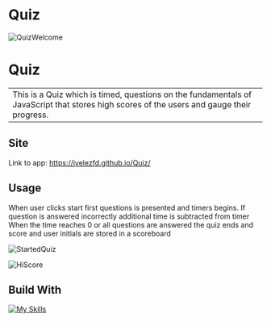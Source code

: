   # Quiz
  
  ![QuizWelcome](https://user-images.githubusercontent.com/101678295/169906245-1ca08089-9e52-438c-85aa-defd89c63a90.PNG)
  
  # Quiz
  <table>
  <tr>
  <td>
This is a Quiz which is timed, questions on the fundamentals of JavaScript that stores high scores of the users and gauge their progress.
  </td>
  </tr>
  </table>
  
  ## Site
  Link to app:  https://jvelezfd.github.io/Quiz/

 ## Usage
When user clicks start first questions is presented and timers begins. If question is answered incorrectly additional time is subtracted from timer
When the time reaches 0 or all questions are answered the quiz ends and score and user initials are stored  in a scoreboard

![StartedQuiz](https://user-images.githubusercontent.com/101678295/169906464-71f26e09-1621-441b-8e27-48ec021eeb60.PNG)

![HiScore](https://user-images.githubusercontent.com/101678295/169906507-d595dd07-f7f9-4638-a1ab-35a9f5b00224.PNG)
 
 ## Build With
 [![My Skills](https://skillicons.dev/icons?i=js,html,css&perline=7)](https://skillicons.dev)

  

